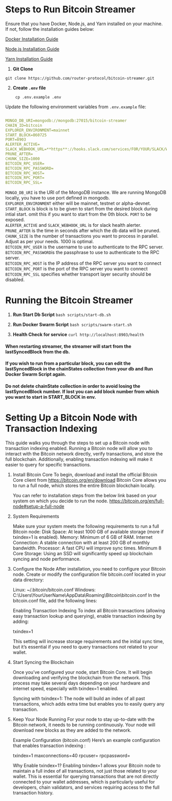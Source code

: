 # Steps to Run Bitcoin Streamer

Ensure that you have Docker, Node.js, and Yarn installed on your machine. If not, follow the installation guides below:

[Docker Installation Guide](https://docs.docker.com/get-docker/)

[Node.js Installation Guide](https://nodejs.org/en/download/)

[Yarn Installation Guide](https://classic.yarnpkg.com/en/docs/install)

1. **Git Clone**

`git clone https://github.com/router-protocol/bitcoin-streamer.git`

2. **Create `.env` file**
   ```
    cp .env.example .env
   ```
Update the following environment variables from `.env.example` file:
```yaml

MONGO_DB_URI=mongodb://mongodb:27015/bitcoin-streamer
CHAIN_ID=bitcoin
EXPLORER_ENVIRONMENT=mainnet
START_BLOCK=860725
PORT=8903
ALERTER_ACTIVE=
SLACK_WEBHOOK_URL=**https**://hooks.slack.com/services/FOR/YOUR/SLACK/WEBHOOK
PRUNE_AFTER=
CHUNK_SIZE=1000
BITCOIN_RPC_USER=
BITCOIN_RPC_PASSWORD=
BITCOIN_RPC_HOST=
BITCOIN_RPC_PORT=
BITCOIN_RPC_SSL=
```
`MONGO_DB_URI` is the URI of the MongoDB instance. We are running MongoDB locally, you have to use port defined in mongodb.     
`EXPLORER_ENVIRONMENT` either will be mainnet, testnet or alpha-devnet.     
`START_BLOCK` is block is to be given to start from the desired block during intial start. omit this if you want to start from the 0th block.
`PORT` to be exposed.     
`ALERTER_ACTIVE` and `SLACK_WEBHOOK_URL` is for slack health alerter.    
`PRUNE_AFTER` is the time in seconds after which the db data will be pruned.  
`CHUNK_SIZE` is the number of transactions you want to process in parallel. Adjust as per your needs. 1000 is optimal.  
`BITCOIN_RPC_USER` is the username to use to authenticate to the RPC server.  
`BITCOIN_RPC_PASSWORD`is the passphrase to use to authenticate to the RPC server.  
`BITCOIN_RPC_HOST` is the IP address of the RPC server you want to connect  
`BITCOIN_RPC_PORT` is the port of the RPC server you want to connect  
`BITCOIN_RPC_SSL` specifies whether transport layer security should be disabled.  



# Running the Bitcoin Streamer

1. **Run Start Db Script**
`bash scripts/start-db.sh`

2. **Run Docker Swarm Script**
`bash scripts/swarm-start.sh`

3. **Health Check for service**
`curl http://localhost:8903/health`

#### When restarting streamer, the streamer will start from the lastSyncedBlock from the db.
#### If you wish to run from a particular block, you can edit the lastSyncedBlock in the chainStates collection from your db and Run Docker Swarm Script again.

#### Do not delete chainState collection in order to avoid losing the lastSyncedBlock number. If lost you can add block number from which you want to start in START_BLOCK in env.

# Setting Up a Bitcoin Node with Transaction Indexing

This guide walks you through the steps to set up a Bitcoin node with transaction indexing enabled. Running a Bitcoin node will allow you to interact with the Bitcoin network directly, verify transactions, and store the full blockchain. Additionally, enabling transaction indexing will make it easier to query for specific transactions.

1. Install Bitcoin Core
   To begin, download and install the official Bitcoin Core client from https://bitcoin.org/en/download
   Bitcoin Core allows you to run a full node, which stores the entire Bitcoin blockchain locally.

   You can refer to installation steps from the below link based on your system on which you decide to run the node.
   https://bitcoin.org/en/full-node#setup-a-full-node

2. System Requirements

   Make sure your system meets the following requirements to run a full Bitcoin node:
   Disk Space: At least 1000 GB of available storage (more if txindex=1 is enabled).
   Memory: Minimum of 6 GB of RAM.
   Internet Connection: A stable connection with at least 200 GB of monthly bandwidth.
   Processor: A fast CPU will improve sync times. Minimum 8 Core
   Storage: Using an SSD will significantly speed up blockchain syncing and node performance.

3. Configure the Node
   After installation, you need to configure your Bitcoin node. Create or modify the configuration file bitcoin.conf located in your data directory:

   Linux: ~/.bitcoin/bitcoin.conf
   Windows: C:\Users\YourUserName\AppData\Roaming\Bitcoin\bitcoin.conf
   In the bitcoin.conf file, add the following lines:

   Enabling Transaction Indexing
   To index all Bitcoin transactions (allowing easy transaction lookup and querying), enable transaction indexing by adding:

   txindex=1

   This setting will increase storage requirements and the initial sync time, but it’s essential if you need to query transactions not related to your wallet.
  

4. Start Syncing the Blockchain
   
   Once you’ve configured your node, start Bitcoin Core. It will begin downloading and verifying the blockchain from the network. This process may take several days depending on your hardware and internet speed, especially with txindex=1 enabled.
   
   Syncing with txindex=1: The node will build an index of all past transactions, which adds extra time but enables you to easily query any transaction.

5. Keep Your Node Running
   For your node to stay up-to-date with the Bitcoin network, it needs to be running continuously. Your node will download new blocks as they are added to the network.

   Example Configuration (bitcoin.conf)
   Here’s an example configuration that enables transaction indexing :

   txindex=1
   maxconnections=40
   rpcuser=
   rpcpassword=

   Why Enable txindex=1?
   Enabling txindex=1 allows your Bitcoin node to maintain a full index of all transactions, not just those related to your wallet. This is essential for querying transactions that are not directly connected to your wallet addresses, which is particularly useful for developers, chain validators, and services requiring access to the full transaction history.
